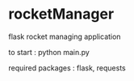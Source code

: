 # rocketManager
flask rocket managing application

to start : python main.py

required packages : flask, requests

